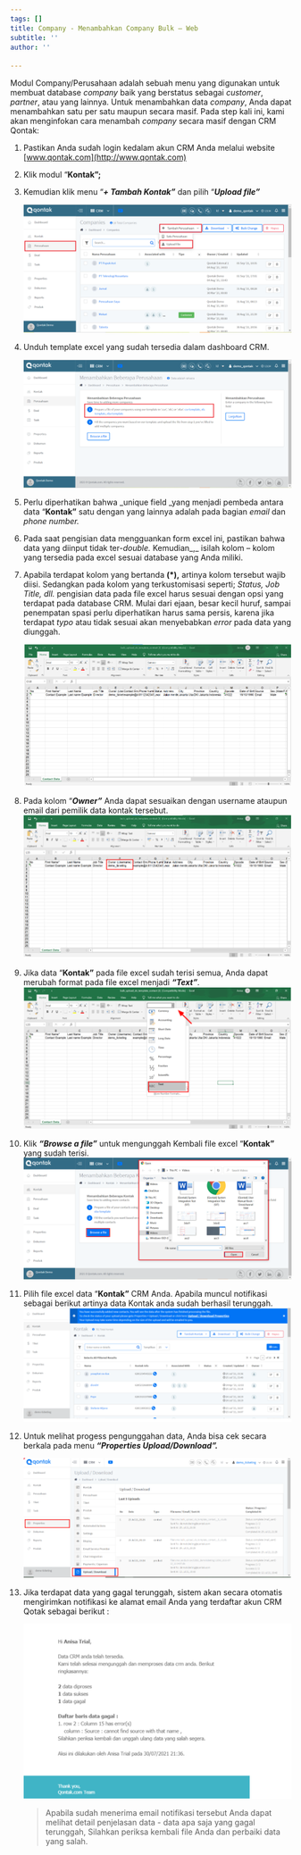 ```yaml
---
tags: []
title: Company - Menambahkan Company Bulk – Web
subtitle: ''
author: ''

---
```

Modul Company/Perusahaan adalah sebuah menu yang digunakan untuk membuat database _company_ baik yang berstatus sebagai _customer_, _partner_, atau yang lainnya. Untuk menambahkan data _company_, Anda dapat menambahkan satu per satu maupun secara masif. Pada step kali ini, kami akan menginfokan cara menambah _company_ secara masif dengan CRM Qontak:

 1. Pastikan Anda sudah login kedalam akun CRM Anda melalui website [www.qontak.com](http://www.qontak.com)
 2. Klik modul “**Kontak”;**
 3. Kemudian klik menu “**_+ Tambah Kontak”_** dan pilih “**_Upload file”_**

    ![](/uploads/bulkcompany1.PNG)
 4. Unduh template excel yang sudah tersedia dalam dashboard CRM.

    ![](/uploads/bulkcompany2.PNG)
 5. Perlu diperhatikan bahwa _unique field _yang menjadi pembeda antara data “**Kontak”** satu dengan yang lainnya adalah pada bagian _email_ dan _phone number._
 6. Pada saat pengisian data mengguankan form excel ini, pastikan bahwa data yang diinput tidak ter-_double._ Kemudian_,_ isilah kolom – kolom yang tersedia pada excel sesuai database yang Anda miliki.
 7. Apabila terdapat kolom yang bertanda **(*),** artinya kolom tersebut wajib diisi. Sedangkan pada kolom yang terkustomisasi seperti; _Status, Job Title, dll._ pengisian data pada file excel harus sesuai dengan opsi yang terdapat pada database CRM. Mulai dari ejaan, besar kecil huruf, sampai penempatan spasi perlu diperhatikan harus sama persis, karena jika terdapat _typo_ atau tidak sesuai akan menyebabkan _error_ pada data yang diunggah.

    ![](/uploads/bulkontak4.PNG)
 8. Pada kolom “**_Owner”_** Anda dapat sesuaikan dengan username ataupun email dari pemilik data kontak tersebut.  
    ![](/uploads/bulkontak5.PNG)
 9. Jika data “**Kontak”** pada file excel sudah terisi semua, Anda dapat merubah format pada file excel menjadi **_“Text”_**_._  
    ![](/uploads/bulkontak6.PNG)
10. Klik **_“Browse a file”_** untuk mengunggah Kembali file excel “**Kontak”** yang sudah terisi.  
    ![](/uploads/bulkontak3.PNG)
11. Pilih file excel data “**Kontak”** CRM Anda. Apabila muncul notifikasi sebagai berikut artinya data Kontak anda sudah berhasil terunggah.  
    ![](/uploads/bulkontak7.PNG)
12. Untuk melihat progess pengunggahan data, Anda bisa cek secara berkala pada menu **_“Properties Upload/Download”._**

    ![](/uploads/bulkontak8.PNG)
13. Jika terdapat data yang gagal terunggah, sistem akan secara otomatis mengirimkan notifikasi ke alamat email Anda yang terdaftar akun CRM Qotak sebagai berikut :

    ![](/uploads/bulkontak9.PNG)

    > Apabila sudah menerima email notifikasi tersebut Anda dapat melihat detail penjelasan data - data apa saja yang gagal terunggah, Silahkan periksa kembali file Anda dan perbaiki data yang salah.